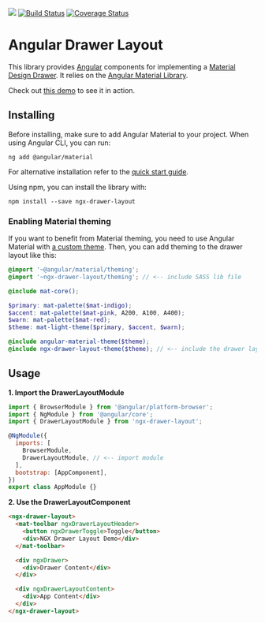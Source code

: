 <a target="_blank" href="https://www.npmjs.com/package/ngx-drawer-layout">![](https://img.shields.io/npm/v/ngx-drawer-layout.svg)</a>
[![Build Status](https://github.com/kevlatus/ngx-drawer-layout/workflows/Test/badge.svg)](https://github.com/kevlatus/ngx-drawer-layout/actions)
[![Coverage Status](https://coveralls.io/repos/github/kevlatus/ngx-drawer-layout/badge.svg?branch=main)](https://coveralls.io/github/kevlatus/ngx-drawer-layout?branch=main)

# Angular Drawer Layout

This library provides [Angular](https://angular.io/) components for implementing a
[Material Design Drawer](https://material.io/design/components/navigation-drawer.html).
It relies on the [Angular Material Library](https://material.angular.io/).

Check out [this demo](https://kevlatus.github.io/ngx-drawer-layout/) to see it in action.

## Installing

Before installing, make sure to add Angular Material to your project. When using Angular CLI, you can run:

```
ng add @angular/material
```

For alternative installation refer to the [quick start guide](https://material.angular.io/guide/getting-started).

Using npm, you can install the library with:

```
npm install --save ngx-drawer-layout
```

### Enabling Material theming

If you want to benefit from Material theming, you need to use Angular Material
with [a custom theme](https://material.angular.io/guide/theming#defining-a-custom-theme).
Then, you can add theming to the drawer layout like this:

```scss
@import '~@angular/material/theming';
@import '~ngx-drawer-layout/theming'; // <-- include SASS lib file

@include mat-core();

$primary: mat-palette($mat-indigo);
$accent: mat-palette($mat-pink, A200, A100, A400);
$warn: mat-palette($mat-red);
$theme: mat-light-theme($primary, $accent, $warn);

@include angular-material-theme($theme);
@include ngx-drawer-layout-theme($theme); // <-- include the drawer layout theme
```

## Usage

**1. Import the DrawerLayoutModule**

```javascript
import { BrowserModule } from '@angular/platform-browser';
import { NgModule } from '@angular/core';
import { DrawerLayoutModule } from 'ngx-drawer-layout';

@NgModule({
  imports: [
    BrowserModule,
    DrawerLayoutModule, // <-- import module
  ],
  bootstrap: [AppComponent],
})
export class AppModule {}
```

**2. Use the DrawerLayoutComponent**

```html
<ngx-drawer-layout>
  <mat-toolbar ngxDrawerLayoutHeader>
    <button ngxDrawerToggle>Toggle</button>
    <div>NGX Drawer Layout Demo</div>
  </mat-toolbar>

  <div ngxDrawer>
    <div>Drawer Content</div>
  </div>

  <div ngxDrawerLayoutContent>
    <div>App Content</div>
  </div>
</ngx-drawer-layout>
```
